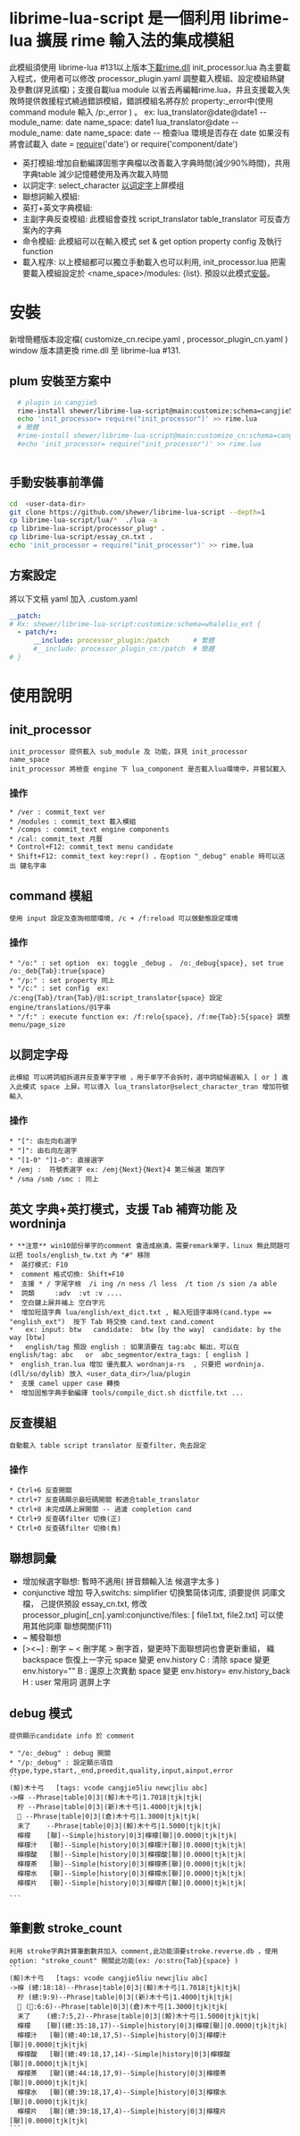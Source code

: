 # librime-lua-script 是一個利用 librime-lua 擴展 rime 輸入法的集成模組
  此模組須使用 librime-lua #131以上版本[下載rime.dll](https://github.com/shewer/librime-lua/releases )
  init_processor.lua 為主要載入程式，使用者可以修改 processor_plugin.yaml 調整載入模組、設定模組熱鍵及參數(詳見該檔)；支援自載lua module 以省去再編輯rime.lua，井且支援載入失敗時提供救援程式繞過錯誤模組，錯誤模組名將存於 property:_error中(使用command module 輸入 /p:_error ) 。
  ex:
    lua_translator@date@date1 -- module_name: date  name_space: date1
    lua_translator@date -- module_name: date  name_space: date
    -- 檢查lua 環境是否存在 date 如果沒有將會試載入 date = [require](require)('date') or require('component/date')
  
  * 英打模組:增加自動編譯固態字典檔以改善載入字典時間(減少90%時間)，共用字典table 減少記憶體使用及再次載入時間
  * 以詞定字: select_character [以词定字](#以词定字)上屏模组
  * 聯想詞輸入模組: 
  * 英打+英文字典模組: 
  * 主副字典反查模組: 此模組會查找 script_translator table_translator 可反杳方案內的字典
  * 命令模組: 此模組可以在輸入模式 set & get option property config 及執行function
  * 載入程序: 以上模組都可以獨立手動載入也可以利用, init_processor.lua 把需要載入模組設定於 <name_space>/modules: {list}. 預設以此模式[安裝](#安裝)。
  
  


  # 安裝
   新增簡體版本設定檔( customize_cn.recipe.yaml , processor_plugin_cn.yaml )
   window 版本請更換 rime.dll 至 librime-lua #131. 
  
  ## plum 安裝至方案中
  
  ```bash
    # plugin in cangjie5 
    rime-install shewer/librime-lua-script@main:customize:schema=cangjie5
    echo 'init_processor= require("init_processor")' >> rime.lua 
    # 簡體
    #rime-install shewer/librime-lua-script@main:customize_cn:schema=cangjie5
    #echo 'init_processor= require("init_processor")' >> rime.lua 
    
  ``` 
  
  ## 手動安裝事前準備
  ```bash
  cd  <user-data-dir>
  git clone https://github.com/shewer/librime-lua-script --depth=1
  cp librime-lua-script/lua/*  ./lua -a
  cp librime-lua-script/processor_plug* .
  cp librime-lua-script/essay_cn.txt .
  echo 'init_processor = require("init_processor")' >> rime.lua
  ```

  ## 方案設定
  將以下文稿 yaml 加入 <schema>.custom.yaml
  ```yaml
  __patch:
  # Rx: shewer/librime-lua-script:customize:schema=whaleliu_ext {
    - patch/+:
        __include: processor_plugin:/patch      # 繁體
        #__include: processor_plugin_cn:/patch  # 簡體
  # }
  ```

  # 使用說明
  ## init_processor
    init_processor 提供載入 sub_module 及 功能，詳見 init_processor name_space
    init_processor 將檢查 engine 下 lua_component 是否載入lua環境中，井嘗試載入
    
  ### 操作
    * /ver : commit_text ver 
    * /modules : commit_text 載入模組
    * /comps : commit_text engine components
    * /cal: commit_text 月曆
    * Control+F12: commit_text menu candidate 
    * Shift+F12: commit_text key:repr() ，在option "_debug" enable 時可以送出 鍵名字串
  
   
  ## command 模組
    使用 input 設定及查詢相關環境, /c + /f:reload 可以做動態設定環境
    
  ### 操作
    * "/o:" : set option  ex: toggle _debug ， /o:_debug{space}, set true /o:_deb{Tab}:true{space}
    * "/p:" : set property 同上
    * "/c:" : set config  ex: /c:eng{Tab}/tran{Tab}/@1:script_translator{space} 設定engine/translations/@1字串
    * "/f:" : execute function ex: /f:relo{space}, /f:me{Tab}:5{space} 調整menu/page_size
  
  ## 以詞定字母
    此模組 可以將詞組拆選井反查單字字根 ，用于单字不会拆时，選中詞組候選輸入 [ or ] 進入此模式 space 上屏。可以導入 lua_translator@select_character_tran 增加符號輸入
    
  ### 操作
    * "[": 由左向右選字
    * "]": 由右向左選字
    * "[1-0" "]1-0": 直接選字
    * /emj :  符號表選字 ex: /emj{Next}{Next}4 第三候選 第四字
    * /sma /smb /smc : 同上
  
  ## 英文 字典+英打模式，支援 Tab 補齊功能 及 wordninja
    * **注意** win10部份單字的comment 會造成崩潰，需要remark單字，linux 無此問題可以把 tools/english_tw.txt 內 "#" 移除
    *  英打模式: F10
    *  comment 格式切換: Shift+F10
    *  支援 * / 字尾字根  /i ing /n ness /l less  /t tion /s sion /a able
    *  詞類     :adv  :vt :v ....
    *  空白鍵上屏井補上 空白字元
    *  增加短語字典 lua/english/ext_dict.txt , 輸入短語字串時(cand.type == "english_ext")  按下 Tab 時交換 cand.text cand.coment
    *   ex: input: btw   candidate:  btw [by the way]  candidate: by the way [btw]
    *   english/tag 預設 english : 如果須要在 tag:abc 輸出，可以在 english/tag: abc   or  abc_segmentor/extra_tags: [ english ]
    *  english_tran.lua 增加 優先載入 wordnanja-rs  , 只要把 wordninja.(dll/so/dylib) 放入 <user_data_dir>/lua/plugin
    *  支援 camel upper case 轉換  
    *  增加固態字典手動編譯 tools/compile_dict.sh dictfile.txt ... 
      
  
  ## 反查模組
    自動載入 table script translator 反查filter，免去設定 
  ### 操作
    * Ctrl+6 反查開關
    * ctrl+7 反查碼顯示最短碼開關 較適合table_translator
    * ctrl+8 未完成碼上屏開關 -- 過濾 completion cand
    * Ctrl+9 反查碼filter 切換(正)
    * Ctrl+0 反查碼filter 切換(負)
 
  ## 聯想詞彙
   * 增加候選字聯想: 暫時不適用( 拼音類輸入法 候選字太多 )
   * conjunctive 增加 导入switchs: simplifier 切换繁简体词库, 須要提供 詞庫文檔， 己提供預設 essay_cn.txt, 修改 processor_plugin[_cn].yaml:conjunctive/files: [ file1.txt, file2.txt] 可以使用其他詞庫
  聯想開關(F11)
   * ~ 觸發聯想
   * [><~] : 刪字 ~ < 刪字尾 > 刪字首，變更時下面聯想詞也會更新重組， 織 backspace 恢復上一字元 space 變更 env.history
      C : 清除 space 變更 env.history=""
      B : 還原上次異動 space 變更 env.history= env.history_back
      H : user 常用詞 選屏上字
 
  ## debug 模式
    提供顯示candidate info 於 comment 
    
    * "/o:_debug" : debug 開關
    * "/p:_debug" : 設定顯示項目 dtype,type,start,_end,preedit,quality,input,ainput,error 
    ```
    (鯨)木十弓	 [tags: vcode cangjie5liu newcjliu abc]
    ->檸	--Phrase|table|0|3|(鯨)木十弓|1.7018|tjk|tjk|
      柠	--Phrase|table|0|3|(新)木十弓|1.4000|tjk|tjk|
      𪜑	--Phrase|table|0|3|(倉)木十弓|1.3000|tjk|tjk|
      末了	--Phrase|table|0|3|(鯨)木十弓|1.5000|tjk|tjk|
      檸檬	[聯]--Simple|history|0|3|檸檬[聯]|0.0000|tjk|tjk|
      檸檬汁	[聯]--Simple|history|0|3|檸檬汁[聯]|0.0000|tjk|tjk|
      檸檬酸	[聯]--Simple|history|0|3|檸檬酸[聯]|0.0000|tjk|tjk|
      檸檬茶	[聯]--Simple|history|0|3|檸檬茶[聯]|0.0000|tjk|tjk|
      檸檬水	[聯]--Simple|history|0|3|檸檬水[聯]|0.0000|tjk|tjk|
      檸檬片	[聯]--Simple|history|0|3|檸檬片[聯]|0.0000|tjk|tjk|

    ```
    
  ## 筆劃數 stroke_count
    利用 stroke字典計算筆劃數井加入 comment,此功能須要stroke.reverse.db ，使用 option: "stroke_count" 開關此功能(ex: /o:stro{Tab}{space} ) 
    ```
    (鯨)木十弓	 [tags: vcode cangjie5liu newcjliu abc]
    ->檸	(總:18:18)--Phrase|table|0|3|(鯨)木十弓|1.7018|tjk|tjk|
      柠	(總:9:9)--Phrase|table|0|3|(新)木十弓|1.4000|tjk|tjk|
      𪜑	(總:6:6)--Phrase|table|0|3|(倉)木十弓|1.3000|tjk|tjk|
      末了	(總:7:5,2)--Phrase|table|0|3|(鯨)木十弓|1.5000|tjk|tjk|
      檸檬	[聯](總:35:18,17)--Simple|history|0|3|檸檬[聯]|0.0000|tjk|tjk|
      檸檬汁	[聯](總:40:18,17,5)--Simple|history|0|3|檸檬汁[聯]|0.0000|tjk|tjk|
      檸檬酸	[聯](總:49:18,17,14)--Simple|history|0|3|檸檬酸[聯]|0.0000|tjk|tjk|
      檸檬茶	[聯](總:44:18,17,9)--Simple|history|0|3|檸檬茶[聯]|0.0000|tjk|tjk|
      檸檬水	[聯](總:39:18,17,4)--Simple|history|0|3|檸檬水[聯]|0.0000|tjk|tjk|
      檸檬片	[聯](總:39:18,17,4)--Simple|history|0|3|檸檬片[聯]|0.0000|tjk|tjk|
    ```

